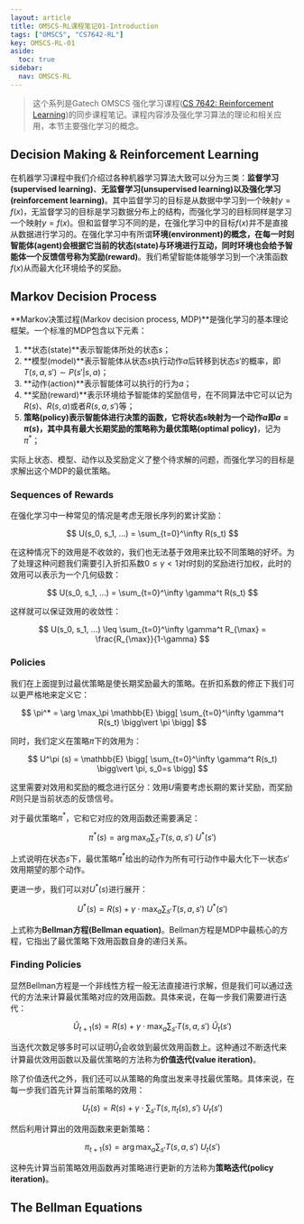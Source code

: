```yaml
---
layout: article
title: OMSCS-RL课程笔记01-Introduction
tags: ["OMSCS", "CS7642-RL"]
key: OMSCS-RL-01
aside:
  toc: true
sidebar:
  nav: OMSCS-RL
---
```


> 这个系列是Gatech OMSCS 强化学习课程([CS 7642: Reinforcement Learning](https://omscs.gatech.edu/cs-7642-reinforcement-learning))的同步课程笔记。课程内容涉及强化学习算法的理论和相关应用，本节主要强化学习的概念。
<!--more-->

## Decision Making & Reinforcement Learning

在机器学习课程中我们介绍过各种机器学习算法大致可以分为三类：**监督学习(supervised learning)**、**无监督学习(unsupervised learning)**以及**强化学习(reinforcement learning)**。其中监督学习的目标是从数据中学习到一个映射$y=f(x)$，无监督学习的目标是学习数据分布上的结构，而强化学习的目标同样是学习一个映射$y=f(x)$。但和监督学习不同的是，在强化学习中的目标$f(x)$并不是直接从数据进行学习的。在强化学习中有所谓**环境(environment)**的概念，在每一时刻**智能体(agent)**会根据它当前的**状态(state)**与环境进行互动，同时环境也会给予智能体一个反馈信号称为**奖励(reward)**。我们希望智能体能够学习到一个决策函数$f(x)$从而最大化环境给予的奖励。

## Markov Decision Process

**Markov决策过程(Markov decision process, MDP)**是强化学习的基本理论框架。一个标准的MDP包含以下元素：

1. **状态(state)**表示智能体所处的状态$s$；
2. **模型(model)**表示智能体从状态$s$执行动作$a$后转移到状态$s'$的概率，即$T(s, a, s') \sim P(s' \vert s, a)$；
3. **动作(action)**表示智能体可以执行的行为$a$；
4. **奖励(reward)**表示环境给予智能体的奖励信号，在不同算法中它可以记为$R(s)$、$R(s, a)$或者$R(s, a, s')$等；
5. **策略(policy)**表示智能体进行决策的函数，它将状态$s$映射为一个动作$a$即$a = \pi(s)$，其中具有最大长期奖励的策略称为**最优策略(optimal policy)**，记为$\pi^*$；

实际上状态、模型、动作以及奖励定义了整个待求解的问题，而强化学习的目标是求解出这个MDP的最优策略。

### Sequences of Rewards

在强化学习中一种常见的情况是考虑无限长序列的累计奖励：

$$
U(s_0, s_1, ...) = \sum_{t=0}^\infty R(s_t)
$$

在这种情况下的效用是不收敛的，我们也无法基于效用来比较不同策略的好坏。为了处理这种问题我们需要引入折扣系数$0 \leq \gamma \lt 1$对$t$时刻的奖励进行加权，此时的效用可以表示为一个几何级数：

$$
U(s_0, s_1, ...) = \sum_{t=0}^\infty \gamma^t R(s_t)
$$

这样就可以保证效用的收敛性：

$$
U(s_0, s_1, ...) \leq \sum_{t=0}^\infty \gamma^t R_{\max} = \frac{R_{\max}}{1-\gamma}
$$

### Policies

我们在上面提到过最优策略是使长期奖励最大的策略。在折扣系数的修正下我们可以更严格地来定义它：

$$
\pi^* = \arg \max_\pi \mathbb{E} \bigg[ \sum_{t=0}^\infty \gamma^t R(s_t) \bigg\vert \pi \bigg]
$$

同时，我们定义在策略$\pi$下的效用为：

$$
U^\pi (s) = \mathbb{E} \bigg[ \sum_{t=0}^\infty \gamma^t R(s_t) \bigg\vert \pi, s_0=s \bigg]
$$

这里需要对效用和奖励的概念进行区分：效用$U$需要考虑长期的累计奖励，而奖励$R$则只是当前状态的反馈信号。

对于最优策略$\pi^*$，它和它对应的效用函数还需要满足：

$$
\pi^* (s) = \arg \max_a \sum_{s'} T(s, a, s') \ U^* (s')
$$

上式说明在状态$s$下，最优策略$\pi^*$给出的动作为所有可行动作中最大化下一状态$s'$效用期望的那个动作。

更进一步，我们可以对$U^* (s)$进行展开：

$$
U^* (s) = R(s) + \gamma \cdot \max_a \sum_{s'} T(s, a, s') \ U^* (s')
$$

上式称为**Bellman方程(Bellman equation)**。Bellman方程是MDP中最核心的方程，它指出了最优策略下效用函数自身的递归关系。

### Finding Policies

显然Bellman方程是一个非线性方程一般无法直接进行求解，但是我们可以通过迭代的方法来计算最优策略对应的效用函数。具体来说，在每一步我们需要进行迭代：

$$
\hat{U}_{t+1} (s) = R(s) + \gamma \cdot \max_a \sum_{s'} T(s, a, s') \ \hat{U}_t (s')
$$

当迭代次数足够多时可以证明$\hat{U}_t$会收敛到最优效用函数上。这种通过不断迭代来计算最优效用函数以及最优策略的方法称为**价值迭代(value iteration)**。

除了价值迭代之外，我们还可以从策略的角度出发来寻找最优策略。具体来说，在每一步我们首先计算当前策略的效用：

$$
U_t (s) = R(s) + \gamma \cdot \sum_{s'} T(s, \pi_t(s), s') \ U_t (s')
$$

然后利用计算出的效用函数来更新策略：

$$
\pi_{t+1} (s) = \arg \max_a \sum_{s'} T(s, a, s') \ U_t (s')
$$

这种先计算当前策略效用函数再对策略进行更新的方法称为**策略迭代(policy iteration)**。

## The Bellman Equations